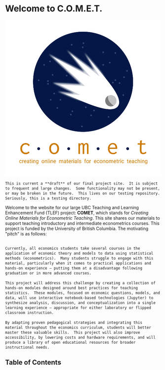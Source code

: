 # Welcome to C.O.M.E.T.

![logo](media/logo_1.png)

```{warning}
This is current a **draft** of our final project site.  It is subject to frequent and large changes.  Some functionality may not be present, or may be broken in the future.  This lives on our testing repository.  Seriously, this is a testing directory.
```

Welcome to the website for our large UBC Teaching and Learning Enhancement Fund (TLEF) project: **COMET**, which stands for _Creating Online Materials for Econometric Teaching_.  This site shares our materials to support teaching introductory and intermediate econometrics courses.  This project is funded by the University of British Columbia.  The motivating "pitch" is as follows:

```{admonition}  Project Outline

Currently, all economics students take several courses in the application of economic theory and models to data using statistical methods (econometrics).  Many students struggle to engage with this material, particularly when it comes to practical applications and hands-on experience – putting them at a disadvantage following graduation or in more advanced courses.

This project will address this challenge by creating a collection of hands-on modules designed around best practices for teaching statistics.  These modules, focused on economic questions, models, and data, will use interactive notebook-based technologies (Jupyter) to synthesize analysis, discussion, and conceptualization into a single learning experience – appropriate for either laboratory or flipped classroom instruction.

By adapting proven pedagogical strategies and integrating this material throughout the economics curriculum, students will better master these valuable skills.  This project will also improve accessibility, by lowering costs and hardware requirements, and will produce a library of open educational resources for broader instructional needs.
```

## Table of Contents

```{tableofcontents}
```
